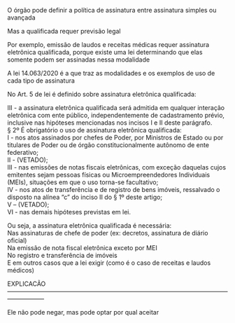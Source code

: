 O órgão pode definir a política de assinatura entre assinatura simples ou avançada

  

Mas a qualificada requer previsão legal

  

Por exemplo, emissão de laudos e receitas médicas requer assinatura eletrônica qualificada, porque existe uma lei determinando que elas somente podem ser assinadas nessa modalidade

  

A lei 14.063/2020 é a que traz as modalidades e os exemplos de uso de cada tipo de assinatura

  

No Art. 5 de lei é definido sobre assinatura eletrônica qualificada:

III - a assinatura eletrônica qualificada será admitida em qualquer interação eletrônica com ente público, independentemente de cadastramento prévio, inclusive nas hipóteses mencionadas nos incisos I e II deste parágrafo.  
§ 2º É obrigatório o uso de assinatura eletrônica qualificada:  
I - nos atos assinados por chefes de Poder, por Ministros de Estado ou por titulares de Poder ou de órgão constitucionalmente autônomo de ente federativo;  
II - (VETADO);  
III - nas emissões de notas fiscais eletrônicas, com exceção daquelas cujos emitentes sejam pessoas físicas ou Microempreendedores Individuais (MEIs), situações em que o uso torna-se facultativo;  
IV - nos atos de transferência e de registro de bens imóveis, ressalvado o disposto na alínea “c” do inciso II do § 1º deste artigo;  
V – (VETADO);  
VI - nas demais hipóteses previstas em lei.

  

Ou seja, a assinatura eletrônica qualificada é necessária:  
Nas assinaturas de chefe de poder (ex: decretos, assinatura de diário oficial)  
Na emissão de nota fiscal eletrônica exceto por MEI  
No registro e transferência de imóveis  
E em outros casos que a lei exigir (como é o caso de receitas e laudos médicos)

  

EXPLICACÃO ——————————————————————————————————————————

Ele não pode negar, mas pode optar por qual aceitar